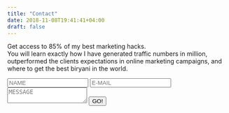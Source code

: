 ```yaml
---
title: "Contact"
date: 2018-11-08T19:41:41+04:00
draft: false
---
```


Get access to 85% of my best marketing hacks.<br>
You will learn exactly how I have generated traffic numbers in million, outperformed the clients expectations in online marketing campaigns, and where to get the best biryani in the world.


<form id="form" class="topBefore" method="POST" data-netlify="true">
		
<input id="name" type="text" placeholder="NAME">
<input id="email" type="text" placeholder="E-MAIL">
<textarea id="message" type="text" placeholder="MESSAGE"></textarea>
      
  <input id="submit" type="submit" value="GO!">
  
</form>
